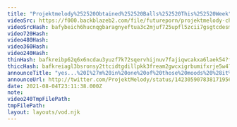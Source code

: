 ```yaml
---
title: "Projektmelody%252520Obtained%252520Balls%252520This%252520Week"
videoSrc: https://f000.backblazeb2.com/file/futureporn/projektmelody-chaturbate-2021-08-04.mp4
videoSrcHash: bafybeich6hucnqgbaragnyeftua3c2mjuf725upfl5zcii7gsgtcdesmyi
video720Hash: 
video480Hash: 
video360Hash: 
video240Hash: 
thinHash: bafkreibp62q6x6ncdau3yuzf7k72sqervhijnuv7fajiqwcakxa6laek54?filename=20210804T231138Z_thin.jpg
thiccHash: bafkreiagl3bsronsy2ttcidtgdillpkk3fream2gwcxigrbumifxrje5w4?filename=20210804T231138Z_thicc.jpg
announceTitle: "yes...%20I%27m%20in%20one%20of%20those%20moods%20%28it%27s%20been%20a%20while%29"
announceUrl: http://twitter.com/ProjektMelody/status/1423059078381719564
date: 2021-08-04T23:11:38.000Z
note: 
video240TmpFilePath: 
tmpFilePath: 
layout: layouts/vod.njk
---
```

